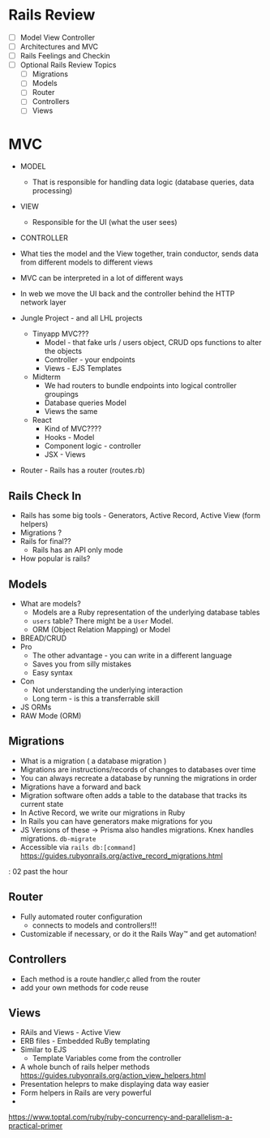 # Rails Review

- [ ] Model View Controller
- [ ] Architectures and MVC
- [ ] Rails Feelings and Checkin
- [ ] Optional Rails Review Topics
  - [ ] Migrations
  - [ ] Models
  - [ ] Router
  - [ ] Controllers
  - [ ] Views

# MVC

- MODEL
  - That is responsible for handling data logic (database queries, data processing)
- VIEW
  - Responsible for the UI (what the user sees)
- CONTROLLER
- What ties the model and the View together, train conductor, sends data from different models to different views
- MVC can be interpreted in a lot of different ways
- In web we move the UI back and the controller behind the HTTP network layer

- Jungle Project - and all LHL projects

  - Tinyapp MVC???
    - Model - that fake urls / users object, CRUD ops functions to alter the objects
    - Controller - your endpoints
    - Views - EJS Templates
  - Midterm
    - We had routers to bundle endpoints into logical controller groupings
    - Database queries Model
    - Views the same
  - React
    - Kind of MVC????
    - Hooks - Model
    - Component logic - controller
    - JSX - Views

- Router - Rails has a router (routes.rb)

## Rails Check In

- Rails has some big tools - Generators, Active Record, Active View (form helpers)
- Migrations ?
- Rails for final??
  - Rails has an API only mode
- How popular is rails?

## Models

- What are models?
  - Models are a Ruby representation of the underlying database tables
  - `users` table? There might be a `User` Model.
  - ORM (Object Relation Mapping) or Model
- BREAD/CRUD
- Pro
  - The other advantage - you can write in a different language
  - Saves you from silly mistakes
  - Easy syntax
- Con
  - Not understanding the underlying interaction
  - Long term - is this a transferrable skill
- JS ORMs
- RAW Mode (ORM)

## Migrations

- What is a migration ( a database migration )
- Migrations are instructions/records of changes to databases over time
- You can always recreate a database by running the migrations in order
- Migrations have a forward and back
- Migration software often adds a table to the database that tracks its current state
- In Active Record, we write our migrations in Ruby
- In Rails you can have generators make migrations for you
- JS Versions of these -> Prisma also handles migrations. Knex handles migrations. `db-migrate`
- Accessible via `rails db:[command]` https://guides.rubyonrails.org/active_record_migrations.html

: 02 past the hour

## Router

- Fully automated router configuration
  - connects to models and controllers!!!
- Customizable if necessary, or do it the Rails Way™ and get automation!

## Controllers

- Each method is a route handler,c alled from the router
- add your own methods for code reuse

## Views

- RAils and Views - Active View
- ERB files - Embedded RuBy templating
- Similar to EJS
  - Template Variables come from the controller
- A whole bunch of rails helper methods https://guides.rubyonrails.org/action_view_helpers.html
- Presentation heleprs to make displaying data way easier
- Form helpers in Rails are very powerful
-

https://www.toptal.com/ruby/ruby-concurrency-and-parallelism-a-practical-primer
